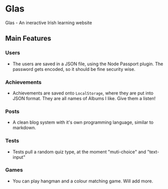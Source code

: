 # Glas
Glas - An ineractive Irish learning website
## Main Features
### Users
- The users are saved in a JSON file, using the Node Passport plugin. The password gets encoded, so it should be fine security wise. 
### Achievements 
- Achievements are saved onto `LocalStorage`, where they are put into JSON format. They are all names of Albums I like. Give them a listen!
### Posts
- A clean blog system with it's own programming language, similar to markdown.
### Tests
- Tests pull a random quiz type, at the moment "muti-choice" and "text-input"
### Games
- You can play hangman and a colour matching game. Will add more.
